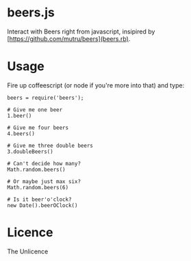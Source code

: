 beers.js
========

Interact with Beers right from javascript, insipired by [https://github.com/mutru/beers](beers.rb).

Usage
=====

Fire up coffeescript (or node if you're more into that) and type:

```
beers = require('beers');

# Give me one beer
1.beer()

# Give me four beers
4.beers()

# Give me three double beers
3.doubleBeers()

# Can't decide how many?
Math.random.beers()

# Or maybe just max six?
Math.random.beers(6)

# Is it beer'o'clock?
new Date().beerOClock()
```

Licence
=======
The Unlicence
